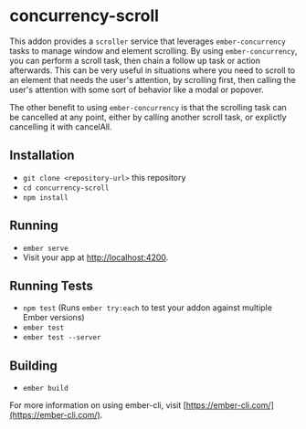 # concurrency-scroll

This addon provides a `scroller` service that leverages `ember-concurrency` tasks to manage window and element scrolling. By using `ember-concurrency`, you can perform a scroll task, then chain a follow up task or action afterwards. This can be very useful in situations where you need to scroll to an element that needs the user's attention, by scrolling first, then calling the user's attention with some sort of behavior like a modal or popover.

The other benefit to using `ember-concurrency` is that the scrolling task can be cancelled at any point, either by calling another scroll task, or explictly cancelling it with cancelAll.
## Installation

* `git clone <repository-url>` this repository
* `cd concurrency-scroll`
* `npm install`

## Running

* `ember serve`
* Visit your app at [http://localhost:4200](http://localhost:4200).

## Running Tests

* `npm test` (Runs `ember try:each` to test your addon against multiple Ember versions)
* `ember test`
* `ember test --server`

## Building

* `ember build`

For more information on using ember-cli, visit [https://ember-cli.com/](https://ember-cli.com/).
